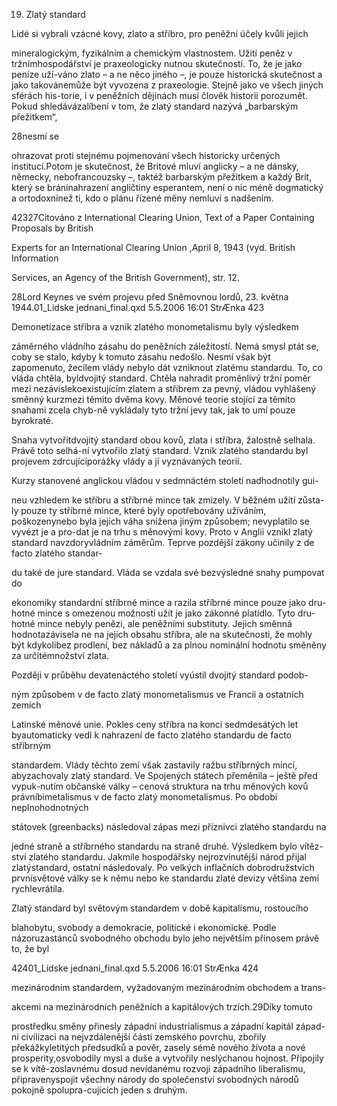 
19. Zlatý standard

Lidé si vybrali vzácné kovy, zlato a stříbro, pro peněžní účely kvůli jejich

mineralogickým, fyzikálním a chemickým vlastnostem. Užití peněz v tržnímhospodářství je praxeologicky nutnou skutečností. To, že je jako peníze uží-váno zlato – a ne něco jiného –, je pouze historická skutečnost a jako takovánemůže být vyvozena z praxeologie. Stejně jako ve všech jiných sférách his-torie, i v peněžních dějinách musí člověk historii porozumět. Pokud shledávázalíbení v tom, že zlatý standard nazývá „barbarským přežitkem“,

28nesmí se

ohrazovat proti stejnému pojmenování všech historicky určených institucí.Potom je skutečnost, že Britové mluví anglicky – a ne dánsky, německy, nebofrancouzsky –, taktéž barbarským přežitkem a každý Brit, který se bránínahrazení angličtiny esperantem, není o nic méně dogmatický a ortodoxnínež ti, kdo o plánu řízené měny nemluví s nadšením.

42327Citováno z International Clearing Union, Text of a Paper Containing Proposals by British

Experts for an International Clearing Union ,April 8, 1943 (vyd. British Information

Services, an Agency of the British Government), str. 12.

28Lord Keynes ve svém projevu před Sněmovnou lordů, 23. května 1944.01_Lidske jednani_final.qxd 5.5.2006 16:01 StrÆnka 423

Demonetizace stříbra a vznik zlatého monometalismu byly výsledkem

záměrného vládního zásahu do peněžních záležitostí. Nemá smysl ptát se, coby se stalo, kdyby k tomuto zásahu nedošlo. Nesmí však být zapomenuto, žecílem vlády nebylo dát vzniknout zlatému standardu. To, co vláda chtěla, byldvojitý standard. Chtěla nahradit proměnlivý tržní poměr mezi nezávislekoexistujícím zlatem a stříbrem za pevný, vládou vyhlášený směnný kurzmezi těmito dvěma kovy. Měnové teorie stojící za těmito snahami zcela chyb-ně vykládaly tyto tržní jevy tak, jak to umí pouze byrokraté.

Snaha vytvořitdvojitý standard obou kovů, zlata i stříbra, žalostně selhala. Právě toto selhá-ní vytvořilo zlatý standard. Vznik zlatého standardu byl projevem zdrcujícíporážky vlády a jí vyznávaných teorií.

Kurzy stanovené anglickou vládou v sedmnáctém století nadhodnotily gui-

neu vzhledem ke stříbru a stříbrné mince tak zmizely. V běžném užití zůsta-ly pouze ty stříbrné mince, které byly opotřebovány užíváním, poškozenynebo byla jejich váha snížena jiným způsobem; nevyplatilo se vyvézt je a pro-dat je na trhu s měnovými kovy. Proto v Anglii vznikl zlatý standard navzdoryvládním záměrům. Teprve pozdější zákony učinily z de facto zlatého standar-

du také de jure standard. Vláda se vzdala své bezvýsledné snahy pumpovat do

ekonomiky standardní stříbrné mince a razila stříbrné mince pouze jako dru-hotné mince s omezenou možností užít je jako zákonné platidlo. Tyto dru-hotné mince nebyly penězi, ale peněžními substituty. Jejich směnná hodnotazávisela ne na jejich obsahu stříbra, ale na skutečnosti, že mohly být kdykolibez prodlení, bez nákladů a za plnou nominální hodnotu směněny za určitémnožství zlata.

Později v průběhu devatenáctého století vyústil dvojitý standard podob-

ným způsobem v de facto zlatý monometalismus ve Francii a ostatních zemích

Latinské měnové unie. Pokles ceny stříbra na konci sedmdesátých let byautomaticky vedl k nahrazení de facto zlatého standardu de facto stříbrným

standardem. Vlády těchto zemí však zastavily ražbu stříbrných mincí, abyzachovaly zlatý standard. Ve Spojených státech přeměnila – ještě před vypuk-nutím občanské války – cenová struktura na trhu měnových kovů právníbimetalismus v de facto zlatý monometalismus. Po období neplnohodnotných

státovek (greenbacks) následoval zápas mezi příznivci zlatého standardu na

jedné straně a stříbrného standardu na straně druhé. Výsledkem bylo vítěz-ství zlatého standardu. Jakmile hospodářsky nejrozvinutější národ přijal zlatýstandard, ostatní následovaly. Po velkých inflačních dobrodružstvích prvnísvětové války se k němu nebo ke standardu zlaté devizy většina zemí rychlevrátila.

Zlatý standard byl světovým standardem v době kapitalismu, rostoucího

blahobytu, svobody a demokracie, politické i ekonomické. Podle názoruzastánců svobodného obchodu bylo jeho největším přínosem právě to, že byl

42401_Lidske jednani_final.qxd 5.5.2006 16:01 StrÆnka 424

mezinárodním standardem, vyžadovaným mezinárodním obchodem a trans-

akcemi na mezinárodních peněžních a kapitálových trzích.29Díky tomuto

prostředku směny přinesly západní industrialismus a západní kapitál západ-ní civilizaci na nejvzdálenější části zemského povrchu, zbořily překážkyletitých předsudků a pověr, zasely sémě nového života a nové prosperity,osvobodily mysl a duše a vytvořily neslýchanou hojnost. Připojily se k vítě-zoslavnému dosud nevídanému rozvoji západního liberalismu, připravenyspojit všechny národy do společenství svobodných národů pokojně spolupra-cujících jeden s druhým.
